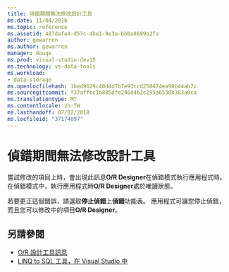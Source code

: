 ```yaml
---
title: 偵錯期間無法修改設計工具
ms.date: 11/04/2016
ms.topic: reference
ms.assetid: 487dafe4-d57c-4be1-9e3a-bb0a8699b2fa
author: gewarren
ms.author: gewarren
manager: douge
ms.prod: visual-studio-dev15
ms.technology: vs-data-tools
ms.workload:
- data-storage
ms.openlocfilehash: 1bed9629c40d4d7b7e93ccd250474ea90b44ab7c
ms.sourcegitcommit: f37affbc1b885dfe246d4b2c295a6538b383a0ca
ms.translationtype: MT
ms.contentlocale: zh-TW
ms.lasthandoff: 07/02/2018
ms.locfileid: "37174097"
---
```

# <a name="the-designer-cannot-be-modified-while-debugging"></a>偵錯期間無法修改設計工具

嘗試修改的項目上時，會出現此訊息**O/R Designer**在偵錯模式執行應用程式時。 在偵錯模式中，執行應用程式時**O/R Designer**處於唯讀狀態。

若要更正這個錯誤，請選取**停止偵錯**上**偵錯**功能表。 應用程式可讓您停止偵錯，而且您可以修改中的項目**O/R Designer**。

## <a name="see-also"></a>另請參閱

- [O/R 設計工具訊息](../data-tools/o-r-designer-messages.md)
- [LINQ to SQL 工具，在 Visual Studio 中](../data-tools/linq-to-sql-tools-in-visual-studio2.md)